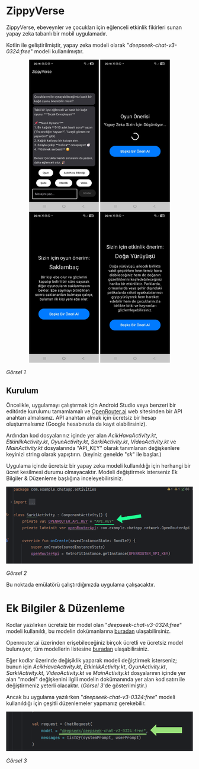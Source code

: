 # ZippyVerse
ZippyVerse, ebeveynler ve çocukları için eğlenceli etkinlik fikirleri sunan yapay zeka tabanlı bir mobil uygulamadır. 

Kotlin ile geliştirilmiştir, yapay zeka modeli olarak "*deepseek-chat-v3-0324:free*" modeli kullanılmıştır.

<p align="center">
  <img src="app/src/main/res/drawable/screen1.jpeg" width="188" height="408">
  <img src="app/src/main/res/drawable/screen2.jpeg" width="188" height="408">
  <img src="app/src/main/res/drawable/screen3.jpeg" width="188" height="408">
  <img src="app/src/main/res/drawable/screen4.jpeg" width="188" height="408">
</p>

*Görsel 1*

## Kurulum
Öncelikle, uygulamayı çalıştırmak için Android Studio veya benzeri bir editörde kurulumu tamamlamalı ve [OpenRouter.ai](https://openrouter.ai/) web sitesinden bir API anahtarı almalısınız. API anahtarı almak için ücretsiz bir hesap 
oluşturmalısınız (Google hesabınızla da kayıt olabilirsiniz). 

Ardından kod dosyalarınız içinde yer alan *AcikHavaActivity.kt*, *EtkinlikActivity.kt*, *OyunActivity.kt*, *SarkiActivity.kt*, *VideoActivity.kt* ve *MainActivity.kt* dosyalarında "API_KEY" olarak tanımlanan 
değişkenlere keyinizi string olarak yapıştırın. (keyiniz genelde "*sk*" ile başlar.)

Uygulama içinde ücretsiz bir yapay zeka modeli kullanıldığı için herhangi bir ücret kesilmesi durumu olmayacaktır. Modeli değiştirmek isterseniz Ek Bilgiler & Düzenleme başlığına inceleyebilirsiniz.

![Görsel 2](app/src/main/res/drawable/image1.png)

*Görsel 2*

Bu noktada emülatörü çalıştırdığınızda uygulama çalışacaktır.

# Ek Bilgiler & Düzenleme
Kodlar yazılırken ücretsiz bir model olan "*deepseek-chat-v3-0324:free*" modeli kullanıldı, bu modelin dokümanlarına [buradan](https://openrouter.ai/deepseek/deepseek-chat-v3-0324:free) ulaşabilirsiniz.

Openrouter.ai üzerinden erişebileceğiniz birçok ücretli ve ücretsiz model bulunuyor, tüm modellerin listesine [buradan](https://openrouter.ai/models) ulaşabilirsiniz. 

Eğer kodlar üzerinde değişiklik yaparak modeli değiştirmek isterseniz; bunun için *AcikHavaActivity.kt*, *EtkinlikActivity.kt*, *OyunActivity.kt*, *SarkiActivity.kt*, *VideoActivity.kt* ve *MainActivity.kt* 
dosyalarının içinde yer alan "model" değişkenini ilgili modelin dokümanında yer alan kod satırı ile değiştirmeniz yeterli olacaktır. (*Görsel 3*'de gösterilmiştir.)

Ancak bu uygulama yazılırken "*deepseek-chat-v3-0324:free*" modeli kullanıldığı için çeşitli düzenlemeler yapmanız gerekebilir.

![Görsel 3](app/src/main/res/drawable/image2.png)

*Görsel 3*
